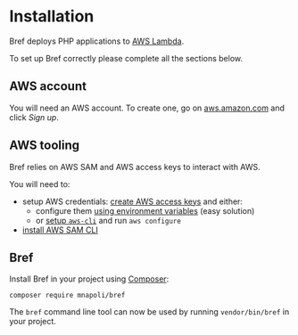 # Installation

Bref deploys PHP applications to [AWS Lambda](https://aws.amazon.com/lambda/).

To set up Bref correctly please complete all the sections below.

## AWS account

You will need an AWS account. To create one, go on [aws.amazon.com](https://aws.amazon.com/) and click *Sign up*.

## AWS tooling

Bref relies on AWS SAM and AWS access keys to interact with AWS.

You will need to:

- setup AWS credentials: [create AWS access keys](https://serverless.com/framework/docs/providers/aws/guide/credentials#creating-aws-access-keys) and either:
    - configure them [using environment variables](https://serverless.com/framework/docs/providers/aws/guide/credentials#quick-setup) (easy solution)
    - or [setup `aws-cli`](http://docs.aws.amazon.com/cli/latest/userguide/installing.html) and run `aws configure`
- [install AWS SAM CLI](https://github.com/awslabs/aws-sam-cli/blob/develop/docs/installation.rst)

## Bref

Install Bref in your project using [Composer](https://getcomposer.org/):

```
composer require mnapoli/bref
```

The `bref` command line tool can now be used by running `vendor/bin/bref` in your project.

